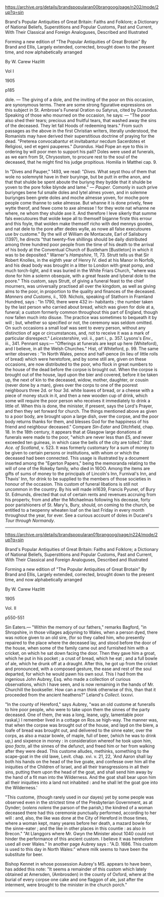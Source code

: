 
https://archive.org/details/brandspopularan00brangoog/page/n202/mode/2up?q=sin 

Brand's Popular Antiquities of Great Britain: Faiths and Folklore; a Dictionary of National Beliefs, Superstitions and Popular Customs, Past and Current, With Their Classical and Foreign Analoguses, Described and Illustrated

Forming a new edition of "The Popular Antiquities of Great Brotain" By Brand and Ellis, Largely extended, corrected, brought down to the present time, and now alphabetically arranged

By W. Carew Hazlitt

Vol I

1905

p185

dole. — The giving of a dole, and the inviting of the poor on this occasion, are synonymous terms. There are some strong figurative expressions on this subject in St. Ambrose's Funeral Oration ou Satyrus, cited by Durandus. Speaking of those who mourned on the occasion, he says: — "The poor also shed their tears; precious and fruitful tears, that washed away the sins of the deceased. They let fall Hoods of redeeming tears." From such passages as the above in the first Christian writers, literally understood, the Romanists may have derived their superstitious doctrine of praying for the dead. "Preterea convocabantur et invitabantur necdum Sacerdotes et Religiosi, sed et egeni pauperes." *Durandus*. Had Pope an eye to this in ordering by will poor men to support his pall? Doles were used at funerals, as we earn from St, Chrysostom, to procure rest to the soul of the deceased, that he might find his judge propitious. Homilia in Matthei cap. 9.

In "Dives and Pauper," 1493, we read: "*Dives*. What seyst thou of them that wole no solemnyté have in their buryinge, but be putt in erthe anon, and that that shulde be spent aboute the buriyng they bydde that it shulde be yoven to the pore folke blynde and lame." — *Pauper*. Comonly in such prive buriynges bene ful smalle doles and lytel almes yoven, and in solemne buriynges been grete doles and moche almesse yoven, for moche pore people come thanne to seke almesse. But whanne it is done prively, fewe wytte therof, and fewe come to axe almesse ! for they wote nat whanne ne where, ne whom they shulde axe it. And therefore I leve sikerly that summe fals executoures that wolde kepe all to themself biganne firste this errour and this foyle, that wolden make themself richo with ded mennys goodes, and nat dele to the pore after dedes wylle, as nowe all false executoures use bv custome." By the will of William de Montacute, Earl of Salisbury (1397), he directs "that twenty-five shillings should be daily distributed among three hundred poor people from the time of his death to the arrival of his body at the Conventual Church of Bustleham [Bustleton] in which it was to be deposited." Warner's *Hampshire*, 11, 73. Strutt tells us that Sir Robert Knolles, in the eighth year of Henry IV. died at his Manor in Norfolk, and his dead body was brought in a litter to London with great pomp, and much torch-light, and it was buried in the White Friars Church, "where was done for him a solemn obsequie, with a great feaste and lyberal dole to the poore." This custom, says Strutt, of giving a funeral feast to the chief mourners, was universally practised all over the kingdom, as well as giving alms to the poor, in proportion to the quality and finances of the deceased. *Manners and Customs*, ii., 109. Nichols, speaking of Stathorn in Framland Hundred, says : "In 1790, there were 432 in- habitants ; the number taken by the last person who carried about bread, which was given for dole at a, funeral; a custom formerly common throughout this part of England, though now fallen much into disuse. The practice was sometimes to bequeath it by will ; but, whether so specified or not, the ceremony was seldom omitted. On such occasions a small loaf was sent to every person, without any distinction of age or circumstances, and, not to receive it was a mark of particular disrespect." *Leicestershire*, vol. ii., part i., p. 357. Lysons's *Env*., iii., 341. Pennant says:— "Offerings at funerals are kept up here (Whiteford), and I believe, in all the Welsh Churches." Hist, of Whiteford, p. 99. The same writer observes : "In North Wales, pence and half-pence (in lieu of little rolls of bread) which were heretofore, and by some still are, given on these occasions, are now distributed to the poor, who flock in great numbers to the house of the dead before the corpse is brought out. When the corpse is brought out of the house, layd upon the bier and covered, before it be taken up, the next of kin to the deceased, widow, mother, daughter, or cousin (never done by a man), gives over the corps to one of the poorest neighbours three 2d. or four 3d. white loaves of bread, or a cheese with a piece of money stuck in it, and then a new wooden cup of drink, which some will require the poor person who receives it immediately to drink a little of. When this is done, the minister, if present, says the Lord's Prayer, and then they set forward for church. The things mentioned above as given to a poor body, are brought upon a large dish, over the corpse, and the poor body returns thanks for them, and blesses God for the happiness of his friend and neighbour deceased." Compare *Sin-Eater* and Ditchfield, chap. 18. In the 18th century, it appears that at Glasgow large donations at funerals were made to the poor, "which are never less than £5, and never exceeded ten guineas, in which case the bells of the city are tolled." *Stat. Ace. of Scotland*, v. 523. It was formerly customary for a sum of money to be given to certain persons or institutions, with whom or which the deceased had been connected. This usage is illustrated by a document inserted among the "Egerton Papers," being the memoranda relating to the will of one of the Rokeby family, who died in 16OO. Among the items are gifts of sums of money to the principals of Lincoln's Inn, Furnival's Inn, and Thavis' Inn, for drink to be supplied to the members of those societies in honour of the occasion. This custom of funeral libations is still not uncommon in the country. By his will made in1639, Francis Pyuner, of Bury St. Edmunds, directed that out of certain rents and revenues accruing from his propertv, from and after the Michaelmas following his decease, forty poor parishioners of St. Mary's, Bury, should, on coming to the church, be entitled to a twopenny wheaten loaf on the last Friday in every month throughout the year, for ever. See a curious account of doles in Ducarel's *Tour through Normandy*.


---

https://archive.org/details/brandspopularan01brangoog/page/n224/mode/2up?q=sin

Brand's Popular Antiquities of Great Britain: Faiths and Folklore; a Dictionary of National Beliefs, Superstitions and Popular Customs, Past and Current, With Their Classical and Foreign Analoguses, Described and Illustrated

Forming a new edition of "The Popular Antiquities of Great Brotain" By Brand and Ellis, Largely extended, corrected, brought down to the present time, and now alphabetically arranged

By W. Carew Hazlitt

1905

Vol. II

p550-551

Sin Eaters.— "Within the memory of our fathers," remarks Bagford, "in Shropshire, in those villages adjoyning to Wales, when a person dyed, there was notice given to an old sire, (for so they called him, who presently repaired to the place where the deceased lay, and stood before the door of the house, when some of the family came out and furnished him with a cricket, on which he sat down facing the door. Then they gave him a groat, which he put in his pocket ; a crust of bread, which he eat ; and a full bowle of ale, which he drunk off at a draught. After this, he got up from the cricket and pronounced, with a composed gesture, the ease and rest of the soul departed, for which he would pawn his own soul. This I had from the ingenious John Aubrey, Esq. who made a collection of curious observations, which I have seen, and is now remaining in the hands of Mr. Churchill the bookseller. How can a man think otherwise of this, than that it proceeded from the ancient heathens?" Leland's *Collect.* lxxxvi.

"In the county of Hereford," says Aubrey, "was an old custome at funeralls to hire poor people, who were to take upon them the sinnes of the party deceased. One of them, (he was a long, leane, ugly, lamentable poor raskal,) I remember lived in a cottage on Ros.se high-way. The manner was, that when the corpse was brought out of the house, and layd on the biere, a loafe of bread was brought out, and delivered to the sinne eater, over the corps, as also a mazar bowle, of maple, full of beer, (which he was to drink up,) and sixpence in money : in consideration whereof he took upon him, *ipso facto*, all the sinnes of the defunct, and freed him or her from walking after they were dead. This custome alludes, methinks, something to the scape-goat in the old lawe, Levit. chap. xvi. v. 21, 22, 'And Aaron shall lay both his hands on the head of the live goate, and confesse over him all the iniquities of the Children of Israel, and all their transgressions in all their sins, putting them upon the head of the goat, and shall send him away by the hand of a fit man into the Wilderness. And the goat shall bear upon him all their iniquities into a land not inhabited : and he shall let the goat goe into the Wilderness.'

"This custome, (though rarely used in our dayes) yet by some people was observed even in the strictest time of the Presbyterian Government, as at Dynder; (*volens nolens* the parson of the parish,) the kindred of a woman deceased there had this ceremonie punctually performed, according to her will : and, also, the like was done at the City of Hereford in those times, where a woman kept, many yeares before her death, a mazard bowle for the sinne-eater ; and the like in other places in this countie : as also in Brecon." "At Llanggors where Mr. Gwyn the Minister about 1040 could not hinder the performance of this ancient custom. I believe
it was heretofore used all over Wales." In another page Aubrey says : "A.D. 1686. This custom is used to this day in North Wales:" where milk seems to have been the substitute for beer.

Bishop Kennet in whose possession Aubrey's MS. appears to have been, has added this note: "It seems a remainder of this custom which lately obtained at Amersden, (Ambrosden) in the county of Oxford, where at the burial of every corpse one cake and one flaggon of ale, just after the interment, were brought to the minister in the church porch."

---

